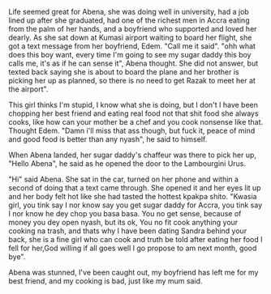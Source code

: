 Life seemed great for Abena, she was doing well in university, had a job lined up after she graduated, had one of the richest
men in Accra eating from the palm of her hands, and a boyfriend who supported and loved her dearly.
As she sat down at Kumasi airport waiting to board her flight, she got a text message from her boyfriend, Edem. 
"Call me it said". "ohh what does this boy want, every time I'm going to see my sugar daddy this boy calls me, it's as if he
can sense it", Abena thought. She did not answer, but texted back saying she is about to board the plane and her brother is
picking her up as planned, so there is no need to get Razak to meet her at the airport".

This girl thinks I'm stupid, I know what she is doing, but I don't I have been chopping her best friend and eating real food
not that shit food she always cooks, like how can your mother be a chef and you cook nonsense like that. Thought Edem.
"Damn i'll miss that ass though, but fuck it, peace of mind and good food is better than any nyash", he said to himself.


When Abena landed, her sugar daddy's chaffeur was there to pick her up, "Hello Abena", he said as he opened the door to the
Lambourgini Urus.

"Hi" said Abena. She sat in the car, turned on her phone and within a second of doing that a text came through.
She opened it and her eyes lit up and her body felt hot like she had tasted the hottest kpakpa shito.
"Kwasia girl, you tink say I nor know say you get sugar daddy for Accra, you tink say I nor know he dey
chop you basa basa. You no get sense, because of money you dey open nyash, but its ok, You no fit cook anything
your cooking na trash, and thats why I have been dating Sandra behind your back, she is a fine girl who can cook and 
truth be told after eating her food I fell for her,God willing if all goes well I go propose to am next month, good bye".

Abena was stunned, I've been caught out, my boyfriend has left me for my best friend, and my cooking is bad,
just like my mum said.

